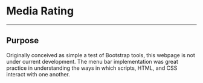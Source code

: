 # Media Rating
***
## Purpose
Originally conceived as simple a test of Bootstrap tools, this webpage is not under current development. The menu bar implementation was great practice in understanding the ways in which scripts, HTML, and CSS interact with one another.
